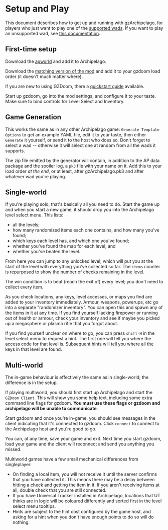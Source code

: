 # Setup and Play

This document describes how to get up and running with gzArchipelago, for players
who just want to play one of the [supported wads](./support-table.md). If you want
to play an unsupported wad, see [this documentation](./new-wads.md).

## First-time setup

Download the [apworld](../../release/gzdoom.apworld) and add it to Archipelago.

Download the [matching version of the mod](../../release/gzArchipelago-latest.pk3)
and add it to your gzdoom load order (it doesn't much matter where).

If you are new to using GZDoom, there a [quickstart guide](./gzdoom_newplayers.md)
available.

Start up gzdoom, go into the mod settings, and configure it to your taste. Make
sure to bind controls for Level Select and Inventory.

## Game Generation

This works the same as in any other Archipelago game: `Generate Template Options`
to get an example YAML file, edit it to your taste, then either `Generate` it
yourself, or send it to the host who does so. Don't forget to select a wad --
otherwise it will select one at random from all the wads it supports.

The zip file emitted by the generator will contain, in addition to the AP data
package and the spoiler log, a `pk3` file with your name on it. Add this to your
load order *at the end*, or at least, after gzArchipelago.pk3 and after whatever
wad you're playing.

## Single-world

If you're playing solo, that's basically all you need to do. Start the game up
and when you start a new game, it should drop you into the Archipelago level
select menu. This lists:
- all the levels;
- how many randomized items each one contains, and how many you've found;
- which keys each level has, and which one you've found;
- whether you've found the map for each level; and
- whether you've beaten the level.

From here you can jump to any unlocked level, which will put you at the start of
the level with everything you've collected so far. The `items` counter is
repurposed to show the number of checks remaining in the level.

The win condition is to beat (reach the exit of) every level; you don't need to
collect every item.

As you check locations, any keys, level accesses, or maps you find are added to
your inventory immediately. Armour, weapons, powerups, etc go into a separate
"randomizer inventory". You can open this and spawn any of the items in it at
any time. If you find yourself lacking firepower or running out of health or
armour, check your inventory and see if maybe you picked up a megasphere or
plasma rifle that you forgot about.

If you find yourself unclear on where to go, you can press `shift-H` in the
level select menu to request a hint. The first one will tell you where the
access code for that level is. Subsequent hints will tell you where all the keys
in that level are found.

## Multi-world

The in-game behaviour is effectively the same as in single-world; the difference
is in the setup.

If playing multiworld, you should first start up Archipelago and start the
`GZDoom Client`. This will show you some help text, including some extra command
line flags for gzdoom. **You must use these flags or gzdoom and archipelago
will be unable to communicate**.

Start gzdoom and once you're in-game, you should see messages in the client
indicating that it's connected to gzdoom. Click `connect` to connect to the
Archipelago host and you're good to go.

You can, at any time, save your game and exit. Next time you start gzdoom, load
your game and the client will reconnect and send you anything you missed.

Multiworld games have a few small mechanical differences from singleplayer:
- On finding a local item, you will not receive it until the server confirms
  that you have collected it. This means there may be a delay between hitting a
  check and getting the item in it. If you aren't receiving items at all, double
  check that you are still connected.
- If you have Universal Tracker installed in Archipelago, locations that UT
  thinks are in logic will be coloured differently and sorted first in the level
  select menu tooltips.
- Hints are subject to the hint cost configured by the game host, and asking for
  a hint when you don't have enough points to do so will do nothing.
